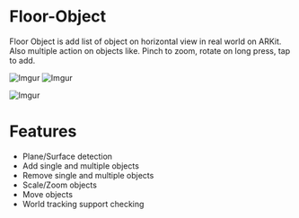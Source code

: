 # Floor-Object
Floor Object is add list of object on horizontal view in real world on ARKit. Also multiple action on objects like. Pinch to zoom, rotate on long press, tap to add.

![Imgur](https://user-images.githubusercontent.com/16661905/61536822-2e75f280-aa53-11e9-971d-3dc988830f94.PNG) ![Imgur](https://user-images.githubusercontent.com/16661905/61536824-2f0e8900-aa53-11e9-8e04-1f57dd4c5f04.PNG)

![Imgur](https://user-images.githubusercontent.com/16661905/61536825-2f0e8900-aa53-11e9-8cc4-7c1263806684.PNG)


# Features

- Plane/Surface detection
- Add single and multiple objects
- Remove single and multiple objects
- Scale/Zoom objects
- Move objects
- World tracking support checking
